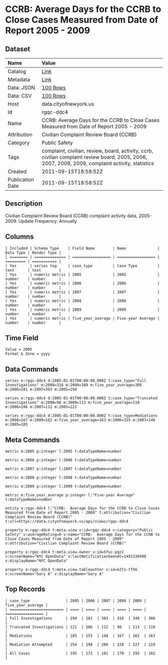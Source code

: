 # CCRB: Average Days for the CCRB to Close Cases Measured from Date of Report 2005 - 2009

## Dataset

| Name | Value |
| :--- | :---- |
| Catalog | [Link](https://catalog.data.gov/dataset/ccrb-average-days-for-the-ccrb-to-close-cases-measured-from-date-of-report-2005-2009-8994e) |
| Metadata | [Link](https://data.cityofnewyork.us/api/views/rgqc-ddc4) |
| Data: JSON | [100 Rows](https://data.cityofnewyork.us/api/views/rgqc-ddc4/rows.json?max_rows=100) |
| Data: CSV | [100 Rows](https://data.cityofnewyork.us/api/views/rgqc-ddc4/rows.csv?max_rows=100) |
| Host | data.cityofnewyork.us |
| Id | rgqc-ddc4 |
| Name | CCRB: Average Days for the CCRB to Close Cases Measured from Date of Report 2005 - 2009 |
| Attribution | Civilian Complaint Review Board (CCRB) |
| Category | Public Safety |
| Tags | complaint, civilian, review, board, activity, ccrb, civilian complaint review board, 2005, 2006, 2007, 2008, 2009, complaint activity, statistics |
| Created | 2011-09-15T18:58:52Z |
| Publication Date | 2011-09-15T18:58:52Z |

## Description

Civilian Complaint Review Board (CCRB) complaint activity data, 2005-2009. Update Frequency: Annually

## Columns

```ls
| Included | Schema Type    | Field Name        | Name              | Data Type | Render Type |
| ======== | ============== | ================= | ================= | ========= | =========== |
| Yes      | series tag     | case_type         | Case Type         | text      | text        |
| Yes      | numeric metric | 2005              | 2005              | number    | number      |
| Yes      | numeric metric | 2006              | 2006              | number    | number      |
| Yes      | numeric metric | 2007              | 2007              | number    | number      |
| Yes      | numeric metric | 2008              | 2008              | number    | number      |
| Yes      | numeric metric | 2009              | 2009              | number    | number      |
| Yes      | numeric metric | five_year_average | Five-year Average | number    | number      |
```

## Time Field

```ls
Value = 2005
Format & Zone = yyyy
```

## Data Commands

```ls
series e:rgqc-ddc4 d:2005-01-01T00:00:00.000Z t:case_type="Full Investigations" m:2008=316 m:2009=349 m:five_year_average=308 m:2006=281 m:2007=303 m:2005=294

series e:rgqc-ddc4 d:2005-01-01T00:00:00.000Z t:case_type="Truncated Investigations" m:2008=98 m:2009=113 m:five_year_average=110 m:2006=106 m:2007=112 m:2005=121

series e:rgqc-ddc4 d:2005-01-01T00:00:00.000Z t:case_type=Mediations m:2008=167 m:2009=162 m:five_year_average=163 m:2006=155 m:2007=148 m:2005=185
```

## Meta Commands

```ls
metric m:2005 p:integer l:2005 t:dataTypeName=number

metric m:2006 p:integer l:2006 t:dataTypeName=number

metric m:2007 p:integer l:2007 t:dataTypeName=number

metric m:2008 p:integer l:2008 t:dataTypeName=number

metric m:2009 p:integer l:2009 t:dataTypeName=number

metric m:five_year_average p:integer l:"Five-year Average" t:dataTypeName=number

entity e:rgqc-ddc4 l:"CCRB:  Average Days for the CCRB to Close Cases Measured from Date of Report 2005 - 2009" t:attribution="Civilian Complaint Review Board (CCRB)" t:url=https://data.cityofnewyork.us/api/views/rgqc-ddc4

property e:rgqc-ddc4 t:meta.view v:id=rgqc-ddc4 v:category="Public Safety" v:averageRating=0 v:name="CCRB:  Average Days for the CCRB to Close Cases Measured from Date of Report 2005 - 2009" v:attribution="Civilian Complaint Review Board (CCRB)"

property e:rgqc-ddc4 t:meta.view.owner v:id=5fuc-pqz2 v:screenName="NYC OpenData" v:lastNotificationSeenAt=1491336998 v:displayName="NYC OpenData"

property e:rgqc-ddc4 t:meta.view.tableauthor v:id=k2fz-tf56 v:screenName="Gary A" v:displayName="Gary A"
```

## Top Records

```ls
| case_type                | 2005 | 2006 | 2007 | 2008 | 2009 | five_year_average | 
| ======================== | ==== | ==== | ==== | ==== | ==== | ================= | 
| Full Investigations      | 294  | 281  | 303  | 316  | 349  | 308               | 
| Truncated Investigations | 121  | 106  | 112  | 98   | 113  | 110               | 
| Mediations               | 185  | 155  | 148  | 167  | 162  | 163               | 
| Mediation Attempted      | 254  | 198  | 200  | 228  | 227  | 219               | 
| All Cases                | 195  | 172  | 181  | 170  | 193  | 182               | 
```